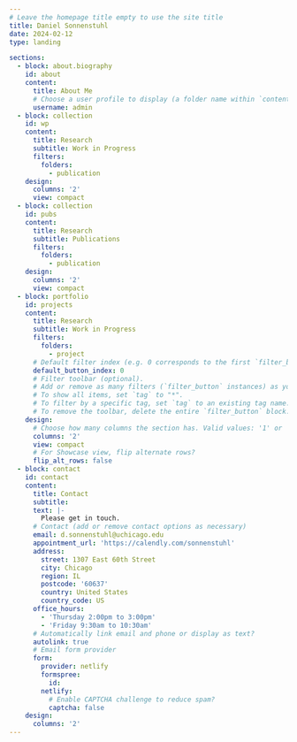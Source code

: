 ```yaml
---
# Leave the homepage title empty to use the site title
title: Daniel Sonnenstuhl
date: 2024-02-12
type: landing

sections:
  - block: about.biography
    id: about
    content:
      title: About Me
      # Choose a user profile to display (a folder name within `content/authors/`)
      username: admin
  - block: collection
    id: wp
    content:
      title: Research
      subtitle: Work in Progress
      filters:
        folders:
          - publication
    design:
      columns: '2'
      view: compact
  - block: collection
    id: pubs
    content:
      title: Research
      subtitle: Publications
      filters:
        folders:
          - publication
    design:
      columns: '2'
      view: compact
  - block: portfolio
    id: projects
    content:
      title: Research
      subtitle: Work in Progress
      filters:
        folders:
          - project
      # Default filter index (e.g. 0 corresponds to the first `filter_button` instance below).
      default_button_index: 0
      # Filter toolbar (optional).
      # Add or remove as many filters (`filter_button` instances) as you like.
      # To show all items, set `tag` to "*".
      # To filter by a specific tag, set `tag` to an existing tag name.
      # To remove the toolbar, delete the entire `filter_button` block.
    design:
      # Choose how many columns the section has. Valid values: '1' or '2'.
      columns: '2'
      view: compact
      # For Showcase view, flip alternate rows?
      flip_alt_rows: false
  - block: contact
    id: contact
    content:
      title: Contact
      subtitle:
      text: |-
        Please get in touch.
      # Contact (add or remove contact options as necessary)
      email: d.sonnenstuhl@uchicago.edu
      appointment_url: 'https://calendly.com/sonnenstuhl'
      address:
        street: 1307 East 60th Street
        city: Chicago
        region: IL
        postcode: '60637'
        country: United States
        country_code: US
      office_hours:
        - 'Thursday 2:00pm to 3:00pm'
        - 'Friday 9:30am to 10:30am'
      # Automatically link email and phone or display as text?
      autolink: true
      # Email form provider
      form:
        provider: netlify
        formspree:
          id:
        netlify:
          # Enable CAPTCHA challenge to reduce spam?
          captcha: false
    design:
      columns: '2'
---
```

